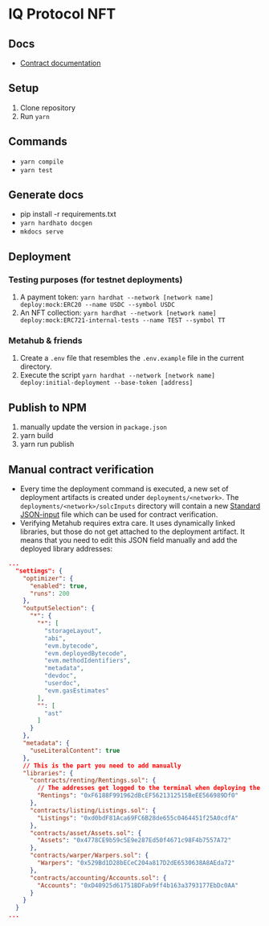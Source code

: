 # IQ Protocol NFT

## Docs

- [Contract documentation](https://iqlabsorg.github.io/iq-smart-contracts-nft/)

## Setup

1. Clone repository
2. Run `yarn`

## Commands

- `yarn compile`
- `yarn test`

## Generate docs

- pip install -r requirements.txt
- `yarn hardhato docgen`
- `mkdocs serve`

## Deployment

### Testing purposes (for testnet deployments)

1. A payment token: `yarn hardhat --network [network name] deploy:mock:ERC20 --name USDC --symbol USDC`
2. An NFT collection: `yarn hardhat --network [network name] deploy:mock:ERC721-internal-tests --name TEST --symbol TT`

### Metahub & friends

1. Create a `.env` file that resembles the `.env.example` file in the current directory.
2. Execute the script `yarn hardhat --network [network name] deploy:initial-deployment --base-token [address]`


## Publish to NPM

1. manually update the version in `package.json`
2. yarn build
3. yarn run publish


## Manual contract verification

- Every time the deployment command is executed, a new set of deployment artifacts is created under
`deployments/<network>`. The `deployments/<network>/solcInputs` directory will contain a new [Standard JSON-input](https://docs.soliditylang.org/en/latest/using-the-compiler.html#input-description) file which can be used for
contract verification.
- Verifying Metahub requires extra care. It uses dynamically linked libraries, but those do not get attached to the deployment artifact. It means that you need to edit this JSON field manually and add the deployed library addresses:

```json
...
  "settings": {
    "optimizer": {
      "enabled": true,
      "runs": 200
    },
    "outputSelection": {
      "*": {
        "*": [
          "storageLayout",
          "abi",
          "evm.bytecode",
          "evm.deployedBytecode",
          "evm.methodIdentifiers",
          "metadata",
          "devdoc",
          "userdoc",
          "evm.gasEstimates"
        ],
        "": [
          "ast"
        ]
      }
    },
    "metadata": {
      "useLiteralContent": true
    },
    // This is the part you need to add manually
    "libraries": {
      "contracts/renting/Rentings.sol": {
        // The addresses get logged to the terminal when deploying the Metahub contract.
        "Rentings": "0xF6188F991962dBcEF5621312515BeEE566989Df0"
      },
      "contracts/listing/Listings.sol": {
        "Listings": "0xd0bdF81Aca69FC6B28de655c0464451f25A0cdfA"
      },
      "contracts/asset/Assets.sol": {
        "Assets": "0x4778CE9b59c5E9e287Ed50f4671c98F4b7557A72"
      },
      "contracts/warper/Warpers.sol": {
        "Warpers": "0x529Bd1D28bECeC204a817D2dE6530638A8AEda72"
      },
      "contracts/accounting/Accounts.sol": {
        "Accounts": "0xD40925d61751BDFab9ff4b163a3793177EbDc0AA"
      }
    }
  }
...
```
